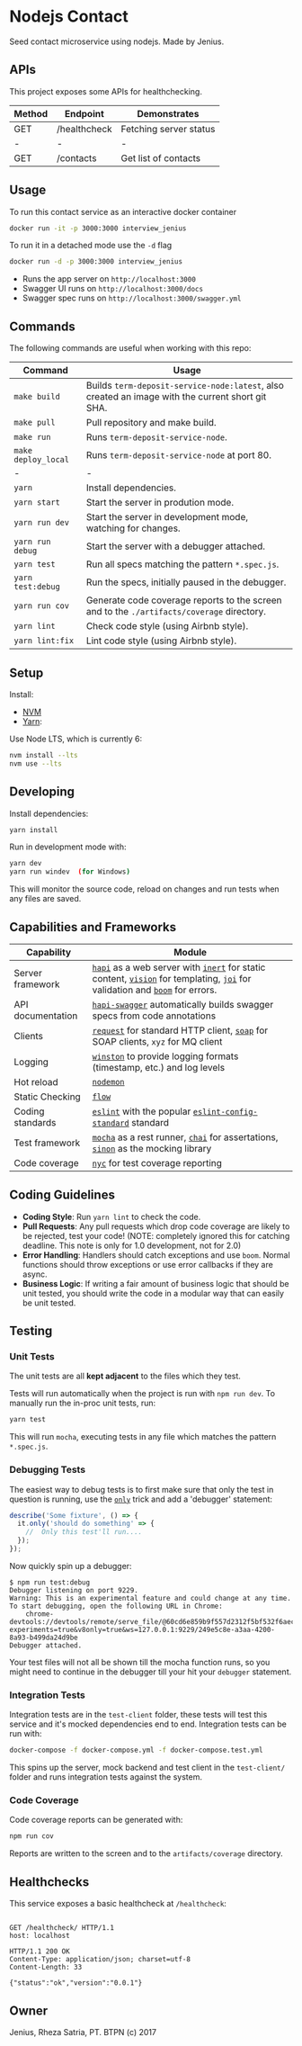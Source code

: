 # Nodejs Contact

Seed contact microservice using nodejs. Made by Jenius.

## APIs

This project exposes some APIs for healthchecking.

| Method | Endpoint | Demonstrates | 
|---|---|---| 
| GET | /healthcheck | Fetching server status |
| - | - | - |
| GET | /contacts | Get list of contacts |

## Usage

To run this contact service as an interactive docker container

```bash
docker run -it -p 3000:3000 interview_jenius
```

To run it in a detached mode use the `-d` flag

```bash
docker run -d -p 3000:3000 interview_jenius
```

- Runs the app server on `http://localhost:3000`
- Swagger UI runs on `http://localhost:3000/docs`
- Swagger spec runs on `http://localhost:3000/swagger.yml`

## Commands

The following commands are useful when working with this repo:

| Command | Usage |
|---------|-------|
| `make build` | Builds `term-deposit-service-node:latest`, also created an image with the current short git SHA. |
| `make pull` | Pull repository and make build. |
| `make run` | Runs `term-deposit-service-node`. |
| `make deploy_local` | Runs `term-deposit-service-node` at port 80. |
| - | - |
| `yarn` | Install dependencies. |
| `yarn start` | Start the server in prodution mode. |
| `yarn run dev` | Start the server in development mode, watching for changes. |
| `yarn run debug` | Start the server with a debugger attached. |
| `yarn test` | Run all specs matching the pattern `*.spec.js`. |
| `yarn test:debug` | Run the specs, initially paused in the debugger. |
| `yarn run cov` | Generate code coverage reports to the screen and to the `./artifacts/coverage` directory. |
| `yarn lint` | Check code style (using Airbnb style). |
| `yarn lint:fix` | Lint code style (using Airbnb style). |

## Setup

Install:

- [NVM](https://github.com/creationix/nvm)
- [Yarn](https://yarnpkg.com/en/docs/install):

Use Node LTS, which is currently 6:

```bash
nvm install --lts
nvm use --lts
```

## Developing

Install dependencies:

```bash
yarn install
```

Run in development mode with:

```bash
yarn dev
yarn run windev  (for Windows)
```

This will monitor the source code, reload on changes and run tests when any files are saved.

## Capabilities and Frameworks

|Capability|Module|
|------------------|-----------|
|Server framework|[`hapi`](https://hapijs.com/) as a web server with [`inert`](https://github.com/hapijs/inert) for static content, [`vision`](https://github.com/hapijs/vision) for templating, [`joi`](https://github.com/hapijs/joi) for validation and [`boom`](https://github.com/hapijs/boom) for errors.|
|API documentation|[`hapi-swagger`](https://github.com/glennjones/hapi-swagger) automatically builds swagger specs from code annotations|
|Clients|[`request`](https://github.com/request/request) for standard HTTP client, [`soap`](https://github.com/vpulim/node-soap) for SOAP clients, `xyz` for MQ client|
|Logging|[`winston`](https://github.com/winstonjs/winston) to provide logging formats (timestamp, etc.) and log levels|
|Hot reload|[`nodemon`](https://github.com/remy/nodemon) |
|Static Checking|[`flow`](https://flowtype.org) |
|Coding standards|[`eslint`](http://eslint.org/) with the popular [`eslint-config-standard`](http://standardjs.com/) standard |
|Test framework|[`mocha`](https://mochajs.org/) as a rest runner, [`chai`](http://chaijs.com/) for assertations, [`sinon`](http://sinonjs.org/) as the mocking library|
|Code coverage|[`nyc`](https://github.com/istanbuljs/nyc) for test coverage reporting|

## Coding Guidelines

- **Coding Style**: Run `yarn lint` to check the code.
- **Pull Requests**: Any pull requests which drop code coverage are likely to be rejected, test your code! (NOTE: completely ignored this for catching deadline. This note is only for 1.0 development, not for 2.0)
- **Error Handling**: Handlers should catch exceptions and use `boom`. Normal functions should throw exceptions or use error callbacks if they are async.
- **Business Logic**: If writing a fair amount of business logic that should be unit tested, you should write the code in a modular way that can easily be unit tested.

## Testing

### Unit Tests
The unit tests are all **kept adjacent** to the files which they test.

Tests will run automatically when the project is run with `npm run dev`. To manually run the in-proc unit tests, run:

```bash
yarn test
```

This will run `mocha`, executing tests in any file which matches the pattern `*.spec.js`.

### Debugging Tests

The easiest way to debug tests is to first make sure that only the test in question is running, use the [`only`](https://mochajs.org/#exclusive-tests) trick and add a 'debugger' statement:

```js
describe('Some fixture', () => {
  it.only('should do something' => {
    //  Only this test'll run....
  });
});
```

Now quickly spin up a debugger:

```
$ npm run test:debug
Debugger listening on port 9229.
Warning: This is an experimental feature and could change at any time.
To start debugging, open the following URL in Chrome:
    chrome-devtools://devtools/remote/serve_file/@60cd6e859b9f557d2312f5bf532f6aec5f284980/inspector.html?experiments=true&v8only=true&ws=127.0.0.1:9229/249e5c8e-a3aa-4200-8a93-b499da24d9be
Debugger attached.
```

Your test files will not all be shown till the mocha function runs, so you might need to continue in the debugger till your hit your `debugger` statement.

### Integration Tests

Integration tests are in the `test-client` folder, these tests will test this service and it's mocked dependencies end to end. Integration tests can be run with:

```bash
docker-compose -f docker-compose.yml -f docker-compose.test.yml
```

This spins up the server, mock backend and test client in the `test-client/` folder and runs integration tests against the system.

### Code Coverage


Code coverage reports can be generated with:

```bash
npm run cov
```

Reports are written to the screen and to the `artifacts/coverage` directory.

## Healthchecks

This service exposes a basic healthcheck at `/healthcheck`:

```

GET /healthcheck/ HTTP/1.1
host: localhost

HTTP/1.1 200 OK
Content-Type: application/json; charset=utf-8
Content-Length: 33

{"status":"ok","version":"0.0.1"}
```


## Owner

Jenius, Rheza Satria, PT. BTPN (c) 2017
